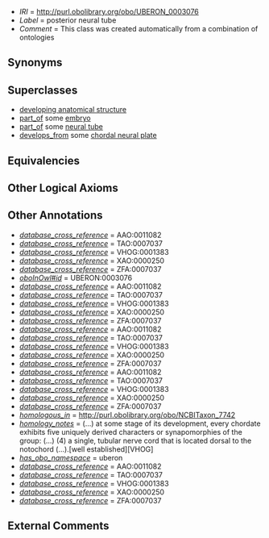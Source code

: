  * *IRI* = http://purl.obolibrary.org/obo/UBERON_0003076
 * *Label* = posterior neural tube
 * *Comment* = This class was created automatically from a combination of ontologies

## Synonyms


## Superclasses

 * [developing anatomical structure](../../UBERON/23/UBERON_0005423.md)
 * [part_of](../../BFO/50/BFO_0000050.md) some [embryo](../../UBERON/22/UBERON_0000922.md)
 * [part_of](../../BFO/50/BFO_0000050.md) some [neural tube](../../UBERON/49/UBERON_0001049.md)
 * [develops_from](../../RO/02/RO_0002202.md) some [chordal neural plate](../../UBERON/57/UBERON_0003057.md)

## Equivalencies


## Other Logical Axioms


## Other Annotations

 * *[database_cross_reference](../../ef/oboInOwl#hasDbXref.md)* = AAO:0011082
 * *[database_cross_reference](../../ef/oboInOwl#hasDbXref.md)* = TAO:0007037
 * *[database_cross_reference](../../ef/oboInOwl#hasDbXref.md)* = VHOG:0001383
 * *[database_cross_reference](../../ef/oboInOwl#hasDbXref.md)* = XAO:0000250
 * *[database_cross_reference](../../ef/oboInOwl#hasDbXref.md)* = ZFA:0007037
 * *[oboInOwl#id](../../id/oboInOwl#id.md)* = UBERON:0003076
 * *[database_cross_reference](../../ef/oboInOwl#hasDbXref.md)* = AAO:0011082
 * *[database_cross_reference](../../ef/oboInOwl#hasDbXref.md)* = TAO:0007037
 * *[database_cross_reference](../../ef/oboInOwl#hasDbXref.md)* = VHOG:0001383
 * *[database_cross_reference](../../ef/oboInOwl#hasDbXref.md)* = XAO:0000250
 * *[database_cross_reference](../../ef/oboInOwl#hasDbXref.md)* = ZFA:0007037
 * *[database_cross_reference](../../ef/oboInOwl#hasDbXref.md)* = AAO:0011082
 * *[database_cross_reference](../../ef/oboInOwl#hasDbXref.md)* = TAO:0007037
 * *[database_cross_reference](../../ef/oboInOwl#hasDbXref.md)* = VHOG:0001383
 * *[database_cross_reference](../../ef/oboInOwl#hasDbXref.md)* = XAO:0000250
 * *[database_cross_reference](../../ef/oboInOwl#hasDbXref.md)* = ZFA:0007037
 * *[database_cross_reference](../../ef/oboInOwl#hasDbXref.md)* = AAO:0011082
 * *[database_cross_reference](../../ef/oboInOwl#hasDbXref.md)* = TAO:0007037
 * *[database_cross_reference](../../ef/oboInOwl#hasDbXref.md)* = VHOG:0001383
 * *[database_cross_reference](../../ef/oboInOwl#hasDbXref.md)* = XAO:0000250
 * *[database_cross_reference](../../ef/oboInOwl#hasDbXref.md)* = ZFA:0007037
 * *[homologous_in](../../core#homologous/in/core#homologous_in.md)* = http://purl.obolibrary.org/obo/NCBITaxon_7742
 * *[homology_notes](../../UBPROP/03/UBPROP_0000003.md)* =  (...) at some stage of its development, every chordate exhibits five uniquely derived characters or synapomorphies of the group: (...) (4) a single, tubular nerve cord that is located dorsal to the notochord (...).[well established][VHOG]
 * *[has_obo_namespace](../../ce/oboInOwl#hasOBONamespace.md)* = uberon
 * *[database_cross_reference](../../ef/oboInOwl#hasDbXref.md)* = AAO:0011082
 * *[database_cross_reference](../../ef/oboInOwl#hasDbXref.md)* = TAO:0007037
 * *[database_cross_reference](../../ef/oboInOwl#hasDbXref.md)* = VHOG:0001383
 * *[database_cross_reference](../../ef/oboInOwl#hasDbXref.md)* = XAO:0000250
 * *[database_cross_reference](../../ef/oboInOwl#hasDbXref.md)* = ZFA:0007037

## External Comments

